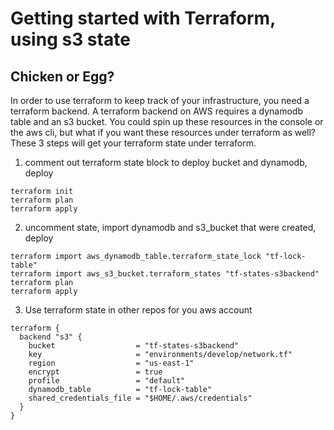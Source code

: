 # Getting started with Terraform, using s3 state

## Chicken or Egg?

In order to use terraform to keep track of your infrastructure, you need a terraform backend. A terraform backend on AWS requires a dynamodb table and an s3 bucket. You could spin up these resources in the console or the aws cli, but what if you want these resources under terraform as well? These 3 steps will get your terraform state under terraform.

1. comment out terraform state block to deploy bucket and dynamodb, deploy

```
terraform init
terraform plan
terraform apply
```

2. uncomment state, import dynamodb and s3_bucket that were created, deploy

```
terraform import aws_dynamodb_table.terraform_state_lock "tf-lock-table"
terraform import aws_s3_bucket.terraform_states "tf-states-s3backend"
terraform plan
terraform apply
```

3. Use terraform state in other repos for you aws account

```
terraform {
  backend "s3" {
    bucket                  = "tf-states-s3backend"
    key                     = "environments/develop/network.tf"
    region                  = "us-east-1"
    encrypt                 = true
    profile                 = "default"
    dynamodb_table          = "tf-lock-table"
    shared_credentials_file = "$HOME/.aws/credentials"
  }
}
```
